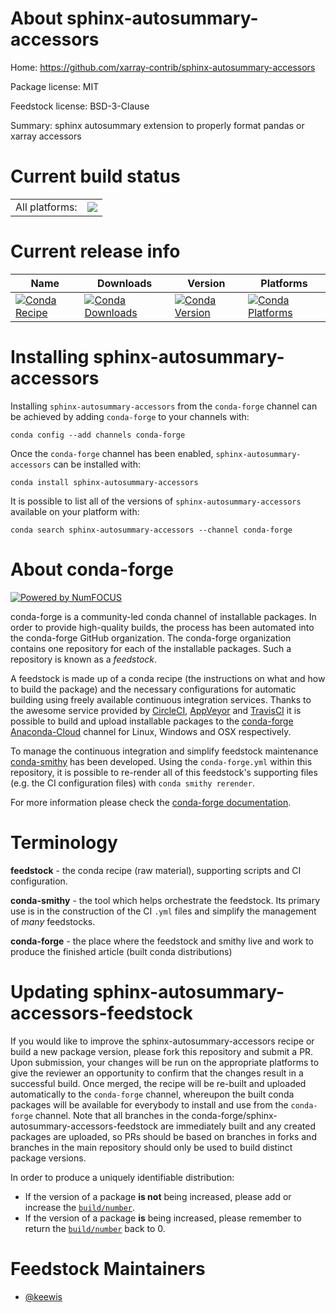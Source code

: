 About sphinx-autosummary-accessors
==================================

Home: https://github.com/xarray-contrib/sphinx-autosummary-accessors

Package license: MIT

Feedstock license: BSD-3-Clause

Summary: sphinx autosummary extension to properly format pandas or xarray accessors



Current build status
====================


<table><tr><td>All platforms:</td>
    <td>
      <a href="https://dev.azure.com/conda-forge/feedstock-builds/_build/latest?definitionId=10453&branchName=master">
        <img src="https://dev.azure.com/conda-forge/feedstock-builds/_apis/build/status/sphinx-autosummary-accessors-feedstock?branchName=master">
      </a>
    </td>
  </tr>
</table>

Current release info
====================

| Name | Downloads | Version | Platforms |
| --- | --- | --- | --- |
| [![Conda Recipe](https://img.shields.io/badge/recipe-sphinx--autosummary--accessors-green.svg)](https://anaconda.org/conda-forge/sphinx-autosummary-accessors) | [![Conda Downloads](https://img.shields.io/conda/dn/conda-forge/sphinx-autosummary-accessors.svg)](https://anaconda.org/conda-forge/sphinx-autosummary-accessors) | [![Conda Version](https://img.shields.io/conda/vn/conda-forge/sphinx-autosummary-accessors.svg)](https://anaconda.org/conda-forge/sphinx-autosummary-accessors) | [![Conda Platforms](https://img.shields.io/conda/pn/conda-forge/sphinx-autosummary-accessors.svg)](https://anaconda.org/conda-forge/sphinx-autosummary-accessors) |

Installing sphinx-autosummary-accessors
=======================================

Installing `sphinx-autosummary-accessors` from the `conda-forge` channel can be achieved by adding `conda-forge` to your channels with:

```
conda config --add channels conda-forge
```

Once the `conda-forge` channel has been enabled, `sphinx-autosummary-accessors` can be installed with:

```
conda install sphinx-autosummary-accessors
```

It is possible to list all of the versions of `sphinx-autosummary-accessors` available on your platform with:

```
conda search sphinx-autosummary-accessors --channel conda-forge
```


About conda-forge
=================

[![Powered by NumFOCUS](https://img.shields.io/badge/powered%20by-NumFOCUS-orange.svg?style=flat&colorA=E1523D&colorB=007D8A)](http://numfocus.org)

conda-forge is a community-led conda channel of installable packages.
In order to provide high-quality builds, the process has been automated into the
conda-forge GitHub organization. The conda-forge organization contains one repository
for each of the installable packages. Such a repository is known as a *feedstock*.

A feedstock is made up of a conda recipe (the instructions on what and how to build
the package) and the necessary configurations for automatic building using freely
available continuous integration services. Thanks to the awesome service provided by
[CircleCI](https://circleci.com/), [AppVeyor](https://www.appveyor.com/)
and [TravisCI](https://travis-ci.com/) it is possible to build and upload installable
packages to the [conda-forge](https://anaconda.org/conda-forge)
[Anaconda-Cloud](https://anaconda.org/) channel for Linux, Windows and OSX respectively.

To manage the continuous integration and simplify feedstock maintenance
[conda-smithy](https://github.com/conda-forge/conda-smithy) has been developed.
Using the ``conda-forge.yml`` within this repository, it is possible to re-render all of
this feedstock's supporting files (e.g. the CI configuration files) with ``conda smithy rerender``.

For more information please check the [conda-forge documentation](https://conda-forge.org/docs/).

Terminology
===========

**feedstock** - the conda recipe (raw material), supporting scripts and CI configuration.

**conda-smithy** - the tool which helps orchestrate the feedstock.
                   Its primary use is in the construction of the CI ``.yml`` files
                   and simplify the management of *many* feedstocks.

**conda-forge** - the place where the feedstock and smithy live and work to
                  produce the finished article (built conda distributions)


Updating sphinx-autosummary-accessors-feedstock
===============================================

If you would like to improve the sphinx-autosummary-accessors recipe or build a new
package version, please fork this repository and submit a PR. Upon submission,
your changes will be run on the appropriate platforms to give the reviewer an
opportunity to confirm that the changes result in a successful build. Once
merged, the recipe will be re-built and uploaded automatically to the
`conda-forge` channel, whereupon the built conda packages will be available for
everybody to install and use from the `conda-forge` channel.
Note that all branches in the conda-forge/sphinx-autosummary-accessors-feedstock are
immediately built and any created packages are uploaded, so PRs should be based
on branches in forks and branches in the main repository should only be used to
build distinct package versions.

In order to produce a uniquely identifiable distribution:
 * If the version of a package **is not** being increased, please add or increase
   the [``build/number``](https://conda.io/docs/user-guide/tasks/build-packages/define-metadata.html#build-number-and-string).
 * If the version of a package **is** being increased, please remember to return
   the [``build/number``](https://conda.io/docs/user-guide/tasks/build-packages/define-metadata.html#build-number-and-string)
   back to 0.

Feedstock Maintainers
=====================

* [@keewis](https://github.com/keewis/)

